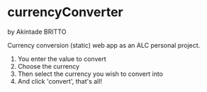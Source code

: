 # currencyConverter
by Akintade BRITTO

Currency conversion (static) web app as an ALC personal project.
1. You enter the value to convert
2. Choose the currency 
3. Then select the currency you wish to convert into
4. And click 'convert', that's all!
